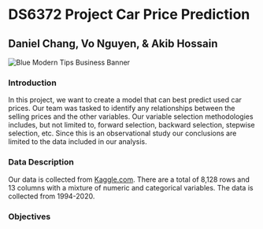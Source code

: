 # DS6372 Project Car Price Prediction
## Daniel Chang, Vo Nguyen, & Akib Hossain
![Blue Modern Tips Business Banner](https://user-images.githubusercontent.com/92649864/216754316-bcc16c84-55c2-43a9-8bef-fe8c76502f8d.jpg)

### Introduction
In this project, we want to create a model that can best predict used car prices. Our team was tasked to identify any relationships between the selling prices and the other variables. Our variable selection methodologies includes, but not limited to, forward selection, backward selection, stepwise selection, etc. Since this is an observational study our conclusions are limited to the data included in our analysis. 

### Data Description
Our data is collected from [Kaggle.com](https://www.kaggle.com/code/eisgandar/car-prices-predict-with-ensemble-methods/notebook). There are a total of 8,128 rows and 13 columns with a mixture of numeric and categorical variables. The data is collected from 1994-2020. 

### Objectives
